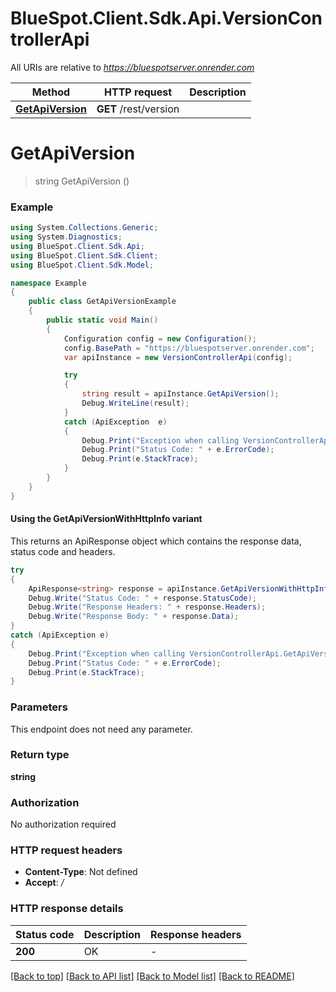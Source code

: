 # BlueSpot.Client.Sdk.Api.VersionControllerApi

All URIs are relative to *https://bluespotserver.onrender.com*

| Method | HTTP request | Description |
|--------|--------------|-------------|
| [**GetApiVersion**](VersionControllerApi.md#getapiversion) | **GET** /rest/version |  |

<a id="getapiversion"></a>
# **GetApiVersion**
> string GetApiVersion ()



### Example
```csharp
using System.Collections.Generic;
using System.Diagnostics;
using BlueSpot.Client.Sdk.Api;
using BlueSpot.Client.Sdk.Client;
using BlueSpot.Client.Sdk.Model;

namespace Example
{
    public class GetApiVersionExample
    {
        public static void Main()
        {
            Configuration config = new Configuration();
            config.BasePath = "https://bluespotserver.onrender.com";
            var apiInstance = new VersionControllerApi(config);

            try
            {
                string result = apiInstance.GetApiVersion();
                Debug.WriteLine(result);
            }
            catch (ApiException  e)
            {
                Debug.Print("Exception when calling VersionControllerApi.GetApiVersion: " + e.Message);
                Debug.Print("Status Code: " + e.ErrorCode);
                Debug.Print(e.StackTrace);
            }
        }
    }
}
```

#### Using the GetApiVersionWithHttpInfo variant
This returns an ApiResponse object which contains the response data, status code and headers.

```csharp
try
{
    ApiResponse<string> response = apiInstance.GetApiVersionWithHttpInfo();
    Debug.Write("Status Code: " + response.StatusCode);
    Debug.Write("Response Headers: " + response.Headers);
    Debug.Write("Response Body: " + response.Data);
}
catch (ApiException e)
{
    Debug.Print("Exception when calling VersionControllerApi.GetApiVersionWithHttpInfo: " + e.Message);
    Debug.Print("Status Code: " + e.ErrorCode);
    Debug.Print(e.StackTrace);
}
```

### Parameters
This endpoint does not need any parameter.
### Return type

**string**

### Authorization

No authorization required

### HTTP request headers

 - **Content-Type**: Not defined
 - **Accept**: */*


### HTTP response details
| Status code | Description | Response headers |
|-------------|-------------|------------------|
| **200** | OK |  -  |

[[Back to top]](#) [[Back to API list]](../README.md#documentation-for-api-endpoints) [[Back to Model list]](../README.md#documentation-for-models) [[Back to README]](../README.md)

